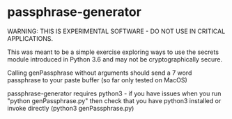 # passphrase-generator

WARNING: THIS IS EXPERIMENTAL SOFTWARE - DO NOT USE IN CRITICAL APPLICATIONS.

This was meant to be a simple exercise exploring ways to use the secrets module introduced in Python 3.6 and may not be cryptographically secure.

Calling genPassphrase without arguments should send a 7 word passphrase to your paste buffer
(so far only tested on MacOS)

passphrase-generator requires python3 - if you have issues when you run "python genPassphrase.py" then check that you have python3 installed or invoke directly (python3 genPassphrase.py)